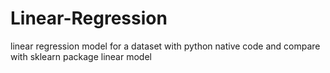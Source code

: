 # Linear-Regression
linear regression model for a dataset with python native code and compare with sklearn package linear model
